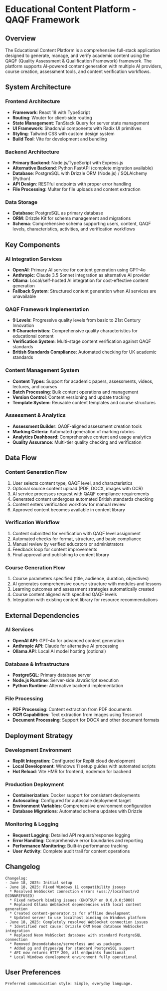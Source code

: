 # Educational Content Platform - QAQF Framework

## Overview

The Educational Content Platform is a comprehensive full-stack application designed to generate, manage, and verify academic content using the QAQF (Quality Assessment & Qualification Framework) framework. The platform supports AI-powered content generation with multiple AI providers, course creation, assessment tools, and content verification workflows.

## System Architecture

### Frontend Architecture
- **Framework**: React 18 with TypeScript
- **Routing**: Wouter for client-side routing
- **State Management**: TanStack Query for server state management
- **UI Framework**: Shadcn/ui components with Radix UI primitives
- **Styling**: Tailwind CSS with custom design system
- **Build Tool**: Vite for development and bundling

### Backend Architecture
- **Primary Backend**: Node.js/TypeScript with Express.js
- **Alternative Backend**: Python FastAPI (complete migration available)
- **Database**: PostgreSQL with Drizzle ORM (Node.js) / SQLAlchemy (Python)
- **API Design**: RESTful endpoints with proper error handling
- **File Processing**: Multer for file uploads and content extraction

### Data Storage
- **Database**: PostgreSQL as primary database
- **ORM**: Drizzle Kit for schema management and migrations
- **Schema**: Comprehensive schema supporting users, content, QAQF levels, characteristics, activities, and verification workflows

## Key Components

### AI Integration Services
- **OpenAI**: Primary AI service for content generation using GPT-4o
- **Anthropic**: Claude 3.5 Sonnet integration as alternative AI provider
- **Ollama**: Local/self-hosted AI integration for cost-effective content generation
- **Fallback System**: Structured content generation when AI services are unavailable

### QAQF Framework Implementation
- **9 Levels**: Progressive quality levels from basic to 21st Century Innovation
- **9 Characteristics**: Comprehensive quality characteristics for educational content
- **Verification System**: Multi-stage content verification against QAQF standards
- **British Standards Compliance**: Automated checking for UK academic standards

### Content Management System
- **Content Types**: Support for academic papers, assessments, videos, lectures, and courses
- **Batch Processing**: Bulk content operations and management
- **Version Control**: Content versioning and update tracking
- **Template System**: Reusable content templates and course structures

### Assessment & Analytics
- **Assessment Builder**: QAQF-aligned assessment creation tools
- **Marking Criteria**: Automated generation of marking rubrics
- **Analytics Dashboard**: Comprehensive content and usage analytics
- **Quality Assurance**: Multi-tier quality checking and verification

## Data Flow

### Content Generation Flow
1. User selects content type, QAQF level, and characteristics
2. Optional source content upload (PDF, DOCX, images with OCR)
3. AI service processes request with QAQF compliance requirements
4. Generated content undergoes automated British standards checking
5. Content enters verification workflow for manual review
6. Approved content becomes available in content library

### Verification Workflow
1. Content submitted for verification with QAQF level assignment
2. Automated checks for format, structure, and basic compliance
3. Manual review by verified educators or administrators
4. Feedback loop for content improvements
5. Final approval and publishing to content library

### Course Generation Flow
1. Course parameters specified (title, audience, duration, objectives)
2. AI generates comprehensive course structure with modules and lessons
3. Learning outcomes and assessment strategies automatically created
4. Course content aligned with specified QAQF levels
5. Integration with existing content library for resource recommendations

## External Dependencies

### AI Services
- **OpenAI API**: GPT-4o for advanced content generation
- **Anthropic API**: Claude for alternative AI processing
- **Ollama API**: Local AI model hosting (optional)

### Database & Infrastructure
- **PostgreSQL**: Primary database server
- **Node.js Runtime**: Server-side JavaScript execution
- **Python Runtime**: Alternative backend implementation

### File Processing
- **PDF Processing**: Content extraction from PDF documents
- **OCR Capabilities**: Text extraction from images using Tesseract
- **Document Processing**: Support for DOCX and other document formats

## Deployment Strategy

### Development Environment
- **Replit Integration**: Configured for Replit cloud development
- **Local Development**: Windows 11 setup guides with automated scripts
- **Hot Reload**: Vite HMR for frontend, nodemon for backend

### Production Deployment
- **Containerization**: Docker support for consistent deployments
- **Autoscaling**: Configured for autoscale deployment target
- **Environment Variables**: Comprehensive environment configuration
- **Database Migrations**: Automated schema updates with Drizzle

### Monitoring & Logging
- **Request Logging**: Detailed API request/response logging
- **Error Handling**: Comprehensive error boundaries and reporting
- **Performance Monitoring**: Built-in performance tracking
- **User Activity**: Complete audit trail for content operations

## Changelog

```
Changelog:
- June 18, 2025: Initial setup
- June 18, 2025: Fixed Windows 11 compatibility issues
  * Resolved WebSocket connection errors (wss://localhost/v2 ECONNREFUSED)
  * Fixed network binding issues (ENOTSUP on 0.0.0.0:5000)
  * Replaced Ollama WebSocket dependencies with local content generation
  * Created content-generator.ts for offline development
  * Updated server to use localhost binding on Windows platform
- June 18, 2025: Completely resolved WebSocket connection issues
  * Identified root cause: Drizzle ORM Neon database WebSocket integration
  * Replaced Neon WebSocket database with standard PostgreSQL connection
  * Removed @neondatabase/serverless and ws packages
  * Added pg and @types/pg for standard PostgreSQL support
  * API now returns HTTP 200, all endpoints functional
  * Local Windows development environment fully operational
```

## User Preferences

```
Preferred communication style: Simple, everyday language.
```